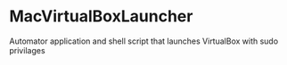 # MacVirtualBoxLauncher
Automator application and shell script that launches VirtualBox with sudo privilages
